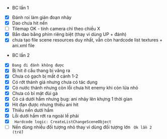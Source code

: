 * BC lần 1 
- [x] Đánh roi làm gián đoạn nhảy
- [x] Dao chưa hit nến
- [ ] Tilemap OK - tính camera chỉ theo chiều X
- [x] Bắn dao bằng phím riêng biệt (thay vì dùng UP + đánh)
- [x] chưa tạo file scene resources duy nhất, vẫn còn hardcode list textures + ani.xml file
* BC lần 2 
- [x] ```Đang đi đánh không được```
- [x] Bị hit ở cầu thang bị văng ra
- [x] Chưa có gạch bị mất ở cảnh 1-2
- [x] Có rớt thánh giá nhưng chưa có tác dụng
- [x] Có nước thánh nhưng còn lỗi chưa hit enemy khi còn lửa nhỏ
- [x] Chưa có bí mật đùi gà
- [x] Có cá dưới hầm nhưng bug: ani nhảy lên khựng 1 thời gian
- [x] Hit đạn được nhưng thiếu ani hit
- [x] Thiếu nến dưới hầm
- [x] Lỗi dưới hầm rớt ra ngoài lề phải
- [x] ``` Hardcode logic: CreateListChangeSceneObject```
- [ ] Nền dùng nhiều đối tượng nhỏ thay vì dùng đối tượng lớn
``` Ok lần 2 (trễ)```
